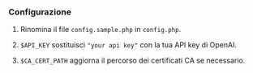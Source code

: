 ### Configurazione

1. Rinomina il file `config.sample.php` in `config.php`.

2. `$API_KEY` sostituisci `"your api key"` con la tua API key di OpenAI.

3. `$CA_CERT_PATH` aggiorna il percorso dei certificati CA se necessario.